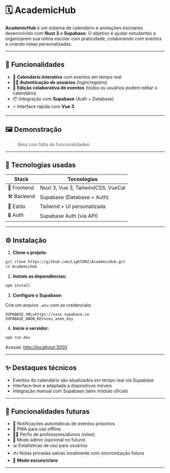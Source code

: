 # 🗓️ AcademicHub

**AcademicHub** é um sistema de calendário e anotações escolares desenvolvido com **Nuxt 3** e **Supabase**. O objetivo é ajudar estudantes a organizarem sua rotina escolar com praticidade, colaborando com eventos e criando notas personalizadas.

---

## 🚀 Funcionalidades

- 📅 **Calendário interativo** com eventos em tempo real    
- 👨‍🎓 **Autenticação de usuários** (login/registro)  
- 🔧 **Edição colaborativa de eventos** (todos os usuários podem editar o calendário)  
- 📦 Integração com **Supabase** (Auth + Database)  
- ⚡ Interface rápida com **Vue 3**

---

## 🖼️ Demonstração

> Beta com falta de funcionalidades: 

---

## 🧱 Tecnologias usadas

| Stack        | Tecnologias                                          |
|--------------|-------------------------------------------------------|
| 💚 Frontend  | Nuxt 3, Vue 3, TailwindCSS, VueCal                    |
| 🛠️ Backend   | Supabase (Database + Auth)                            |
| 🎨 Estilo    | Tailwind + UI personalizada                           |
| 🔒 Auth      | Supabase Auth (via API)                               |

---

## ⚙️ Instalação

1. **Clone o projeto:**

```bash
git clone https://github.com/LightDNZ/AcademicHub.git
cd AcademicHub
```

2. **Instale as dependências:**

```bash
npm install
```

3. **Configure o Supabase:**

Crie um arquivo `.env` com as credenciais:

```env
SUPABASE_URL=https://xxxx.supabase.co
SUPABASE_ANON_KEY=seu_anon_key
```

4. **Inicie o servidor:**

```bash
npm run dev
```

Acesse: [http://localhost:3000](http://localhost:3000)


---

## ✨ Destaques técnicos

- Eventos do calendário são atualizados em tempo real via Supabase  
- Interface leve e adaptada a dispositivos móveis  
- Integração manual com Supabase (sem módulo oficial)  

---

## 🧪 Funcionalidades futuras

- 🔔 Notificações automáticas de eventos próximos  
- 📱 PWA para uso offline  
- 👨‍🏫 Perfis de professores/alunos (roles)  
- 🔄 Modo admin (opcional no futuro)  
- 📊 Estatísticas de uso para usuários
- ✍️ Notas privadas salvas localmente com sincronização futura
- 🌙 **Modo escuro/claro**  

---

